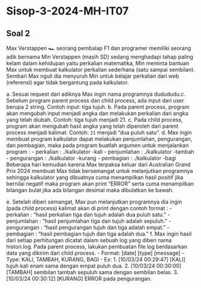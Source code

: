 # Sisop-3-2024-MH-IT07

## Soal 2
Max Verstappen 🏎️ seorang pembalap F1 dan programer memiliki seorang adik bernama Min Verstappen (masih SD) sedang menghadapi tahap paling kelam dalam kehidupan yaitu perkalian matematika, Min meminta bantuan Max untuk membuat kalkulator perkalian sederhana (satu sampai sembilan). Sembari Max nguli dia menyuruh Min untuk belajar perkalian dari web (referensi) agar tidak bergantung pada kalkulator.

  a. Sesuai request dari adiknya Max ingin nama programnya dudududu.c. Sebelum program parent process dan child process, ada        input dari user berupa 2 string. Contoh input: tiga tujuh.
  b. Pada parent process, program akan mengubah input menjadi angka dan melakukan perkalian dari angka yang telah diubah.           Contoh: tiga tujuh menjadi 21. 
  c. Pada child process, program akan mengubah hasil angka yang telah diperoleh dari parent process menjadi kalimat. Contoh:        `21` menjadi “dua puluh satu”.
  d. Max ingin membuat program kalkulator dapat melakukan penjumlahan, pengurangan, dan pembagian, maka pada program buatlah        argumen untuk menjalankan program : 
        - perkalian	: ./kalkulator -kali 
        - penjumlahan	: ./kalkulator -tambah
        - pengurangan	: ./kalkulator -kurang
        - pembagian	: ./kalkulator -bagi
Beberapa hari kemudian karena Max terpaksa keluar dari Australian Grand Prix 2024 membuat Max tidak bersemangat untuk melanjutkan programnya sehingga kalkulator yang dibuatnya cuma menampilkan hasil positif jika bernilai negatif maka program akan print “ERROR” serta cuma menampilkan bilangan bulat jika ada bilangan desimal maka dibulatkan ke bawah.

  e. Setelah diberi semangat, Max pun melanjutkan programnya dia ingin (pada child process) kalimat akan di print dengan            contoh format : 
        - perkalian	: “hasil perkalian tiga dan tujuh adalah dua puluh satu.”
        - penjumlahan	: “hasil penjumlahan tiga dan tujuh adalah sepuluh.”
        - pengurangan	: “hasil pengurangan tujuh dan tiga adalah empat.”
        - pembagian	: “hasil pembagian tujuh dan tiga adalah dua.”
  f. Max ingin hasil dari setiap perhitungan dicatat dalam sebuah log yang diberi nama histori.log. Pada parent process,            lakukan pembuatan file log berdasarkan data yang dikirim dari child process.
        - Format: [date] [type] [message]
        - Type: KALI, TAMBAH, KURANG, BAGI
        - Ex:
            	1. [10/03/24 00:29:47] [KALI] tujuh kali enam sama dengan empat puluh dua.
	            2. [10/03/24 00:30:00] [TAMBAH] sembilan tambah sepuluh sama dengan sembilan belas.
	            3. [10/03/24 00:30:12] [KURANG] ERROR pada pengurangan.
